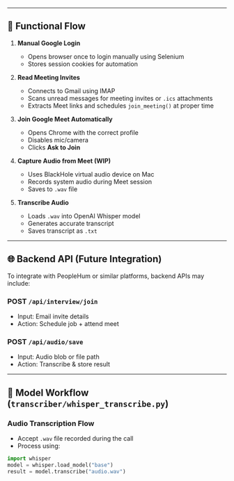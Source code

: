 
---

## 🎯 Functional Flow

1. **Manual Google Login**  
   - Opens browser once to login manually using Selenium  
   - Stores session cookies for automation

2. **Read Meeting Invites**  
   - Connects to Gmail using IMAP  
   - Scans unread messages for meeting invites or `.ics` attachments  
   - Extracts Meet links and schedules `join_meeting()` at proper time

3. **Join Google Meet Automatically**  
   - Opens Chrome with the correct profile  
   - Disables mic/camera  
   - Clicks **Ask to Join**

4. **Capture Audio from Meet (WIP)**  
   - Uses BlackHole virtual audio device on Mac  
   - Records system audio during Meet session  
   - Saves to `.wav` file

5. **Transcribe Audio**  
   - Loads `.wav` into OpenAI Whisper model  
   - Generates accurate transcript  
   - Saves transcript as `.txt`

---

## 🌐 Backend API (Future Integration)

To integrate with PeopleHum or similar platforms, backend APIs may include:

### POST `/api/interview/join`
- Input: Email invite details  
- Action: Schedule job + attend meet

### POST `/api/audio/save`
- Input: Audio blob or file path  
- Action: Transcribe & store result

---

## 🎤 Model Workflow (`transcriber/whisper_transcribe.py`)

### Audio Transcription Flow

- Accept `.wav` file recorded during the call  
- Process using:
```python
import whisper
model = whisper.load_model("base")
result = model.transcribe("audio.wav")
